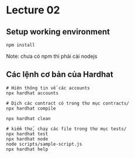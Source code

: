 # Lecture 02

## Setup working environment

```bash
npm install
```

Note: chưa có npm thì phải cài nodejs

## Các lệnh cơ bản của Hardhat

```shell
# Hiện thông tin về các accounts
npx hardhat accounts

# Dịch các contract có trong thư mục contracts/
npx hardhat compile

npx hardhat clean

# kiểm thử, chạy các file trong thư mục tests/
npx hardhat test
npx hardhat node
node scripts/sample-script.js
npx hardhat help
```
